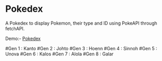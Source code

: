 # Pokedex
A Pokedex to display Pokemon, their type and ID using PokeAPI through fetchAPI.

Demo:- [Pokedex](https://gamejutsu-pokedex.netlify.app/)

#Gen 1 : Kanto
#Gen 2 : Johto
#Gen 3 : Hoenn
#Gen 4 : Sinnoh
#Gen 5 : Unova
#Gen 6 : Kalos
#Gen 7 : Alola
#Gen 8 : Galar

